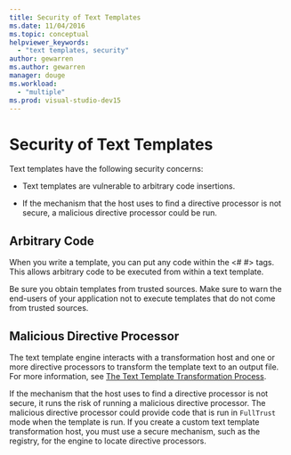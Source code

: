 ```yaml
---
title: Security of Text Templates
ms.date: 11/04/2016
ms.topic: conceptual
helpviewer_keywords:
  - "text templates, security"
author: gewarren
ms.author: gewarren
manager: douge
ms.workload:
  - "multiple"
ms.prod: visual-studio-dev15
---
```

# Security of Text Templates
Text templates have the following security concerns:

-   Text templates are vulnerable to arbitrary code insertions.

-   If the mechanism that the host uses to find a directive processor is not secure, a malicious directive processor could be run.

## Arbitrary Code
 When you write a template, you can put any code within the \<# #> tags. This allows arbitrary code to be executed from within a text template.

 Be sure you obtain templates from trusted sources. Make sure to warn the end-users of your application not to execute templates that do not come from trusted sources.

## Malicious Directive Processor
 The text template engine interacts with a transformation host and one or more directive processors to transform the template text to an output file. For more information, see [The Text Template Transformation Process](../modeling/the-text-template-transformation-process.md).

 If the mechanism that the host uses to find a directive processor is not secure, it runs the risk of running a malicious directive processor. The malicious directive processor could provide code that is run in `FullTrust` mode when the template is run. If you create a custom text template transformation host, you must use a secure mechanism, such as the registry, for the engine to locate directive processors.